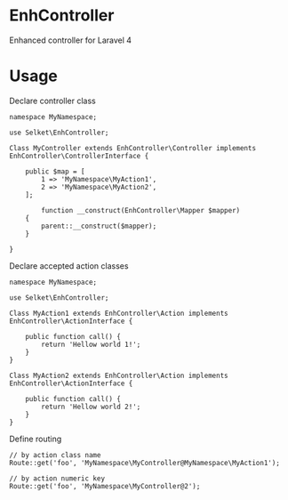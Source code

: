 EnhController
=============

Enhanced controller for Laravel 4


# Usage #


Declare controller class

```
namespace MyNamespace;

use Selket\EnhController;

Class MyController extends EnhController\Controller implements EnhController\ControllerInterface {

	public $map = [
		1 => 'MyNamespace\MyAction1',
		2 => 'MyNamespace\MyAction2',
	];

    	function __construct(EnhController\Mapper $mapper)
	{
		parent::__construct($mapper);
	}

}
```

Declare accepted action classes

```
namespace MyNamespace;

use Selket\EnhController;

Class MyAction1 extends EnhController\Action implements EnhController\ActionInterface {

	public function call() {
		return 'Hellow world 1!';
	}
}

Class MyAction2 extends EnhController\Action implements EnhController\ActionInterface {

	public function call() {
		return 'Hellow world 2!';
	}
}
```

Define routing

```
// by action class name
Route::get('foo', 'MyNamespace\MyController@MyNamespace\MyAction1');

// by action numeric key
Route::get('foo', 'MyNamespace\MyController@2');
```

